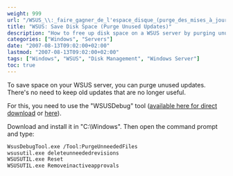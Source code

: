 ```yaml
---
weight: 999
url: "/WSUS_\\:_faire_gagner_de_l'espace_disque_(purge_des_mises_à_jour_inutilisées)/"
title: "WSUS: Save Disk Space (Purge Unused Updates)"
description: "How to free up disk space on a WSUS server by purging unused Windows updates using WSUSDebug tool."
categories: ["Windows", "Servers"]
date: "2007-08-13T09:02:00+02:00"
lastmod: "2007-08-13T09:02:00+02:00"
tags: ["Windows", "WSUS", "Disk Management", "Windows Server"]
toc: true
---
```


To save space on your WSUS server, you can purge unused updates. There's no need to keep old updates that are no longer useful.

For this, you need to use the "WSUSDebug" tool ([available here for direct download](/others/wsus_server_debug_tool.zip) or [here](https://www.laboratoire-microsoft.org/d/?id=16846)).

Download and install it in "C:\Windows".
Then open the command prompt and type:

```bash
WsusDebugTool.exe /Tool:PurgeUnneededFiles
wsusutil.exe deleteunneededrevisions
WSUSUTIL.exe Reset
WSUSUTIL.exe Removeinactiveapprovals
```
